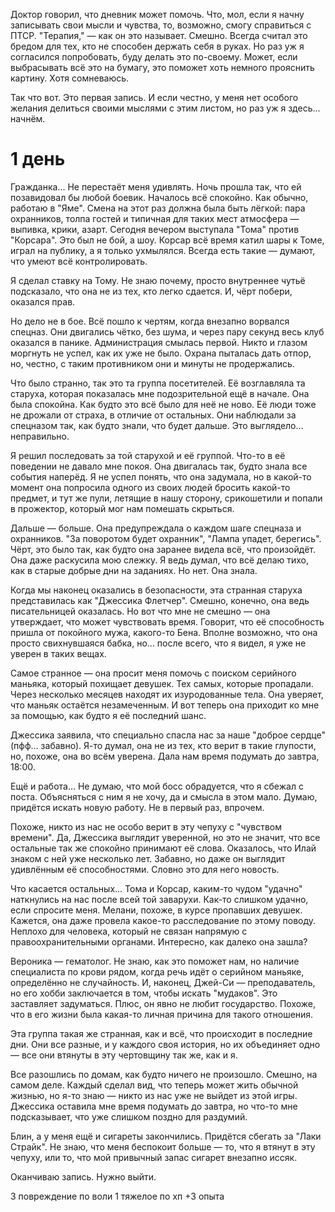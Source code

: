Доктор говорил, что дневник может помочь. Что, мол, если я начну записывать свои мысли и чувства, то, возможно, смогу справиться с ПТСР. "Терапия," — как он это называет. Смешно. Всегда считал это бредом для тех, кто не способен держать себя в руках. Но раз уж я согласился попробовать, буду делать это по-своему. Может, если выбрасывать всё это на бумагу, это поможет хоть немного прояснить картину. Хотя сомневаюсь.

Так что вот. Это первая запись. И если честно, у меня нет особого желания делиться своими мыслями с этим листом, но раз уж я здесь... начнём.
# 1 день
Гражданка... Не перестаёт меня удивлять. Ночь прошла так, что ей позавидовал бы любой боевик. Началось всё спокойно. Как обычно, работаю в "Яме". Смена на этот раз должна была быть лёгкой: пара охранников, толпа гостей и типичная для таких мест атмосфера — выпивка, крики, азарт. Сегодня вечером выступала "Тома" против "Корсара". Это был не бой, а шоу. Корсар всё время катил шары к Томе, играл на публику, а я только ухмылялся. Всегда есть такие — думают, что умеют всё контролировать.

Я сделал ставку на Тому. Не знаю почему, просто внутреннее чутьё подсказало, что она не из тех, кто легко сдается. И, чёрт побери, оказался прав.

Но дело не в бое. Всё пошло к чертям, когда внезапно ворвался спецназ. Они двигались чётко, без шума, и через пару секунд весь клуб оказался в панике. Администрация смылась первой. Никто и глазом моргнуть не успел, как их уже не было. Охрана пыталась дать отпор, но, честно, с таким противником они и минуты не продержались.

Что было странно, так это та группа посетителей. Её возглавляла та старуха, которая показалась мне подозрительной ещё в начале. Она была спокойна. Как будто это всё было для неё не ново. Её люди тоже не дрожали от страха, в отличие от остальных. Они наблюдали за спецназом так, как будто знали, что будет дальше. Это выглядело... неправильно.

Я решил последовать за той старухой и её группой. Что-то в её поведении не давало мне покоя. Она двигалась так, будто знала все события наперёд. Я не успел понять, что она задумала, но в какой-то момент она попросила одного из своих людей бросить какой-то предмет, и тут же пули, летящие в нашу сторону, срикошетили и попали в прожектор, который мог нам помешать скрыться.

Дальше — больше. Она предупреждала о каждом шаге спецназа и охранников. "За поворотом будет охранник", "Лампа упадет, берегись". Чёрт, это было так, как будто она заранее видела всё, что произойдёт. Она даже раскусила мою слежку. Я ведь думал, что всё делаю тихо, как в старые добрые дни на заданиях. Но нет. Она знала.

Когда мы наконец оказались в безопасности, эта странная старуха представилась как "Джессика Флетчер". Смешно, конечно, она ведь писательницей оказалась. Но вот что мне не смешно — она утверждает, что может чувствовать время. Говорит, что её способность пришла от покойного мужа, какого-то Бена. Вполне возможно, что она просто свихнувшаяся бабка, но... после всего, что я видел, я уже не уверен в таких вещах.

Самое странное — она просит меня помочь с поиском серийного маньяка, который похищает девушек. Тех самых, которые пропадали. Через несколько месяцев находят их изуродованные тела. Она уверяет, что маньяк остаётся незамеченным. И вот теперь она приходит ко мне за помощью, как будто я её последний шанс.

Джессика заявила, что специально спасла нас за наше "доброе сердце" (пфф... забавно). Я-то думал, она не из тех, кто верит в такие глупости, но, похоже, она во всём уверена. Дала нам время подумать до завтра, 18:00.

Ещё и работа… Не думаю, что мой босс обрадуется, что я сбежал с поста. Объясняться с ним я не хочу, да и смысла в этом мало. Думаю, придётся искать новую работу. Не в первый раз, впрочем.

Похоже, никто из нас не особо верит в эту чепуху с "чувством времени". Да, Джессика выглядит уверенной, но это не значит, что все остальные так же спокойно принимают её слова. Оказалось, что Илай знаком с ней уже несколько лет. Забавно, но даже он выглядит удивлённым её способностями. Словно это для него новость.

Что касается остальных… Тома и Корсар, каким-то чудом "удачно" наткнулись на нас после всей той заварухи. Как-то слишком удачно, если спросите меня. Мелани, похоже, в курсе пропавших девушек. Кажется, она даже провела какое-то расследование по этому поводу. Неплохо для человека, который не связан напрямую с правоохранительными органами. Интересно, как далеко она зашла?

Вероника — гематолог. Не знаю, как это поможет нам, но наличие специалиста по крови рядом, когда речь идёт о серийном маньяке, определённо не случайность. И, наконец, Джей-Си — преподаватель, но его хобби заключается в том, чтобы искать "мудаков". Это заставляет задуматься. Плюс, он явно не любит государство. Похоже, что в его жизни была какая-то личная причина для такого отношения.

Эта группа такая же странная, как и всё, что происходит в последние дни. Они все разные, и у каждого своя история, но их объединяет одно — все они втянуты в эту чертовщину так же, как и я.

Все разошлись по домам, как будто ничего не произошло. Смешно, на самом деле. Каждый сделал вид, что теперь может жить обычной жизнью, но я-то знаю — никто из нас уже не выйдет из этой игры. Джессика оставила мне время подумать до завтра, но что-то мне подсказывает, что уже слишком поздно для раздумий.

Блин, а у меня ещё и сигареты закончились. Придётся сбегать за "Лаки Страйк". Не знаю, что меня беспокоит больше — то, что я втянут в эту чепуху, или то, что мой привычный запас сигарет внезапно иссяк.

Оканчиваю запись. Нужно выйти.

3 повреждение по воли
1 тяжелое по хп
+3 опыта